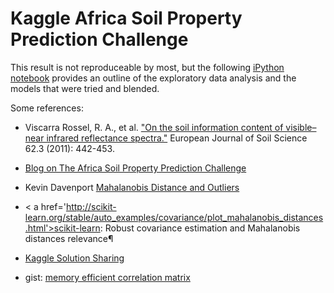 Kaggle Africa Soil Property Prediction Challenge
=========================

This result is not reproduceable by most, but the following
[iPython notebook](http://nbviewer.ipython.org/github/paulperry/kaggle/blob/master/afsis-soil-properties/Kaggle%20Africa%20Soil%202.ipynb)
provides an outline of the exploratory data analysis and the models that were tried and blended.

Some references:

- Viscarra Rossel, R. A., et al. <a href='http://onlinelibrary.wiley.com/doi/10.1111/j.1365-2389.2011.01372.x/full'>"On the soil information content of visible–near infrared reflectance spectra."</a> European Journal of Soil Science 62.3 (2011): 442-453.

- <a href='http://blog.booleanbiotech.com/kaggle_africa_soil_prediction.html'>Blog on The Africa Soil Property Prediction Challenge</a>
- Kevin Davenport <a href='http://kldavenport.com/mahalanobis-distance-and-outliers/'>Mahalanobis Distance and Outliers</a>
- < a href='http://scikit-learn.org/stable/auto_examples/covariance/plot_mahalanobis_distances.html'>scikit-learn: Robust covariance estimation and Mahalanobis distances relevance¶</a>
- <a href='https://www.kaggle.com/c/afsis-soil-properties/discussion/10676'>Kaggle Solution Sharing</a>
- gist: <a href='https://gist.github.com/dylanjf/bfdf0ce9633f67815574'>memory efficient correlation matrix</a>

